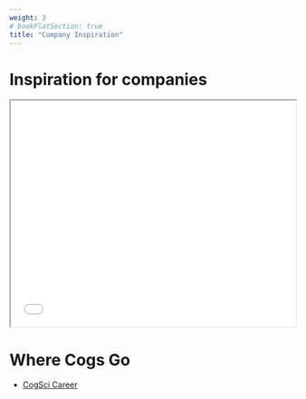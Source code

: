 ```yaml
---
weight: 3
# bookFlatSection: true
title: "Company Inspiration"
---
```


# Inspiration for companies

<iframe id="job inspiration" src="../../../career/companies-inspiration.pdf" width="100%" height="400px"></iframe>

# Where Cogs Go
- [CogSci Career](https://docs.google.com/document/d/1n6mTIOj-bJxSs_FVqJVr4vlKOLPYKsJAdasim1Mrbx8/edit?usp=sharing)

